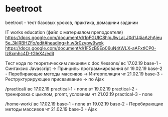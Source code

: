 # beetroot
beetroot - тест базовых уроков, практика, домашнии задании

IT works education (файл с материалом преподовтеля)
https://docs.google.com/document/d/1pFGUIC8hlpJlwLaLJXd1J4iaAzhAjeu5e_3klRBHZFo/edit#heading=h.w3r0zvpw9wxk
https://docs.google.com/document/d/1FSzB9Ep06uN4tWLX-aAFxtICP0-Iz8xmhc4D-tGleX4/edit


Тест кода по теоретическим лекциям с doc
/lessons/
вс 17.02.19     base-1 - Синтаксис Javascript -> Принципы программирования
вт 19.02.19     base-2 - Перебирающие методы массивов -> Интерполяция
чт 21.02.19     base-3 - Реструктурирующее присваивание -> по Ajax


/practical/
вс 17.02.19     practical-1 - none
вт 19.02.19     practical-2 - тренировка с цыклом, promt, условием
чт 21.02.19     practical-3 - none


/home-work/
вс 17.02.19     base-1 - none
вт 19.02.19     base-2 - Перебирающие методы массивов
чт 21.02.19     base-3 - Ajax
